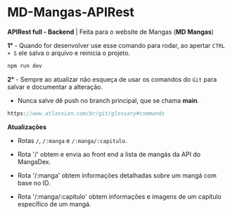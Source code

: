 # MD-Mangas-APIRest
**APIRest full - Backend** | Feita para o website de Mangas (**MD Mangas**)

**1°** - Quando for desenvolver use esse comando para rodar, ao apertar ``CTRL + S`` ele salva o arquivo e reinicia o projeto.
```js
npm run dev
```

**2°** - Sempre ao atualizar não esqueça de usar os comandos do ``Git`` para salvar e documentar a alteração.
- Nunca salve dê push no branch principal, que se chama **main**.
```js
https://www.atlassian.com/br/git/glossary#commands
```

**Atualizações**

 - Rotas `/`, `/:manga` e `/:manga/:capitulo`.
 
- Rota '/' obtem e envia ao front end a lista de mangás da API do MangaDex.
- Rota '/:manga' obtem informações detalhadas sobre um mangá com base no ID.
- Rota '/:manga/:capitulo' obtem informações e imagens de um capítulo específico de um mangá.